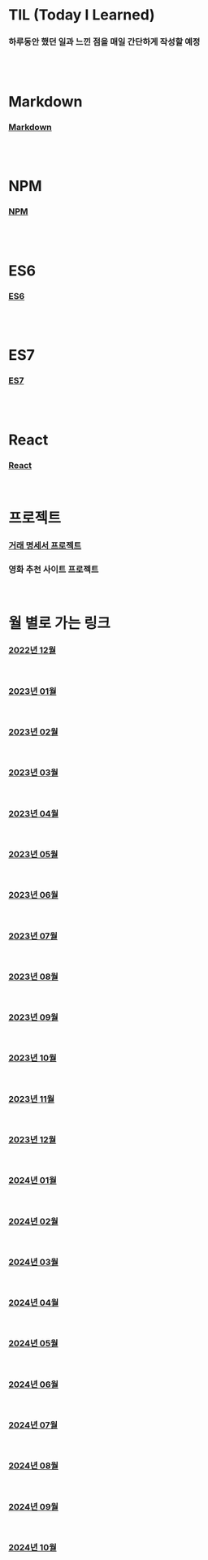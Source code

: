 # TIL (Today I Learned)

### 하루동안 했던 일과 느낀 점을 매일 간단하게 작성할 예정

<br />

<br />

# Markdown

### [Markdown](/Markdown/markdown.md)

<br />

<br />

# NPM

### [NPM](/npm/npm.md)

<br />

<br />

# ES6

### [ES6](/es6/ES6.md)

<br />

<br />

# ES7

### [ES7](/es7/ES7.md)

<br />

<br />

# React

### [React](/React/react.md)

<br />

# 프로젝트

### [거래 명세서 프로젝트](/Project-Folder/Specification-On-Transaction.md)

### 영화 추천 사이트 프로젝트

<br />

# 월 별로 가는 링크

### [2022년 12월](/DateLink/2022-12/22_12.md)

<br />

### [2023년 01월](/DateLink/2023-01/23_01.md)

<br />

### [2023년 02월](/DateLink/2023-02/23_02.md)

<br />

### [2023년 03월](/DateLink/2023-03/23_03.md)

<br />

### [2023년 04월](/DateLink/2023-04/23_04.md)

<br />

### [2023년 05월](/DateLink/2023-05/23_05.md)

<br />

### [2023년 06월](/DateLink/2023-06/23_06.md)

<br />

### [2023년 07월](/DateLink/2023-07/23_07.md)

<br />

### [2023년 08월](/DateLink/2023-08/23_08.md)

<br />

### [2023년 09월](/DateLink/2023-09/23_09.md)

<br />

### [2023년 10월](/DateLink/2023-10/23_10.md)

<br />

### [2023년 11월](/DateLink/2023-11/23_11.md)

<br />

### [2023년 12월](/DateLink/2023-12/23_12.md)

<br />

### [2024년 01월](/DateLink/2024-01/24_01.md)

<br />

### [2024년 02월](/DateLink/2024-02/24_02.md)

<br />

### [2024년 03월](/DateLink/2024-03/24_03.md)

<br />

### [2024년 04월](/DateLink/2024-04/24_04.md)

<br />

### [2024년 05월](/DateLink/2024-05/24_05.md)

<br />

### [2024년 06월](/DateLink/2024-06/24_06.md)

<br />

### [2024년 07월](/DateLink/2024-07/24_07.md)

<br />

### [2024년 08월](/DateLink/2024-08/24_08.md)

<br />

### [2024년 09월](/DateLink/2024-09/24_09.md)

<br />

### [2024년 10월](/DateLink/2024-10/24_10.md)
